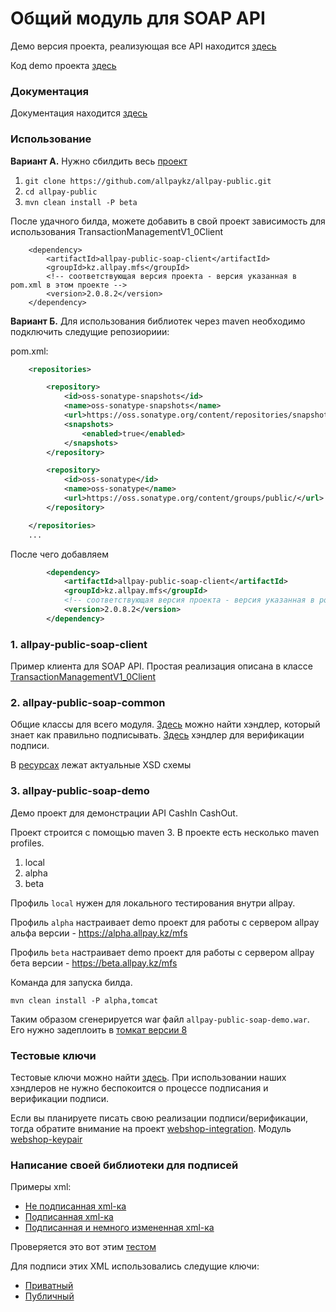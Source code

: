 # Общий модуль для SOAP API

Демо версия проекта, реализующая все API находится [здесь](http://beta.allpay.kz/allpay-public-soap-demo)

Код demo проекта [здесь](allpay-public-soap-demo)

### Документация

Документация находится [здесь](https://github.com/allpaykz/allpay-public/wiki)

### Использование

**Вариант А.** Нужно сбилдить весь [проект](.)

1. `git clone https://github.com/allpaykz/allpay-public.git`
2. `cd allpay-public`
3. `mvn clean install -P beta`

После удачного билда, можете добавить в свой проект зависимость для использования TransactionManagementV1_0Client

        <dependency>
            <artifactId>allpay-public-soap-client</artifactId>
            <groupId>kz.allpay.mfs</groupId>
            <!-- соответствующая версия проекта - версия указанная в pom.xml в этом проекте -->
            <version>2.0.8.2</version>
        </dependency>

**Вариант Б.** Для использования библиотек через maven необходимо подключить следущие репозиориии:

pom.xml:
```xml
    <repositories>

        <repository>
            <id>oss-sonatype-snapshots</id>
            <name>oss-sonatype-snapshots</name>
            <url>https://oss.sonatype.org/content/repositories/snapshots/</url>
            <snapshots>
                <enabled>true</enabled>
            </snapshots>
        </repository>

        <repository>
            <id>oss-sonatype</id>
            <name>oss-sonatype</name>
            <url>https://oss.sonatype.org/content/groups/public/</url>
        </repository>

    </repositories>
    ...
```

После чего добавляем

```xml
        <dependency>
            <artifactId>allpay-public-soap-client</artifactId>
            <groupId>kz.allpay.mfs</groupId>
            <!-- соответствующая версия проекта - версия указанная в pom.xml в этом проекте -->
            <version>2.0.8.2</version>
        </dependency>
```

### 1. allpay-public-soap-client

Пример клиента для SOAP API. Простая реализация описана в классе [TransactionManagementV1_0Client](https://github.com/allpaykz/allpay-public/blob/develop/allpay-public-soap/allpay-public-soap-client/src/main/java/kz/allpay/mfs/ws/soap/v1_0/TransactionManagementV1_0Client.java)

### 2. allpay-public-soap-common

Общие классы для всего модуля. [Здесь](https://github.com/allpaykz/allpay-public/blob/develop/allpay-public-soap/allpay-public-soap-common/src/main/java/kz/allpay/mfs/ws/soap/handlers/SecuritySoapHandlerClient.java) можно найти хэндлер, который знает как правильно подписывать. [Здесь](https://github.com/allpaykz/allpay-public/blob/develop/allpay-public-soap/allpay-public-soap-common/src/main/java/kz/allpay/mfs/ws/soap/handlers/SecuritySoapHandlerServer.java) хэндлер для верификации подписи.

В [ресурсах](https://github.com/allpaykz/allpay-public/tree/develop/allpay-public-soap/allpay-public-soap-common/src/main/resources/xsds/v1_0) лежат актуальные XSD схемы


### 3. allpay-public-soap-demo

Демо проект для демонстрации API CashIn CashOut.

Проект строится с помощью maven 3. В проекте есть несколько maven profiles.

1. local
2. alpha
3. beta

Профиль `local` нужен для локального тестирования внутри allpay.

Профиль `alpha` настраивает demo проект для работы с сервером  allpay альфа версии - https://alpha.allpay.kz/mfs

Профиль `beta` настраивает demo проект для работы с сервером  allpay бета версии - https://beta.allpay.kz/mfs

Команда для запуска билда.

`mvn clean install -P alpha,tomcat`

Таким образом сгенерируется war файл `allpay-public-soap-demo.war`. Его нужно задеплоить в [томкат версии 8](https://tomcat.apache.org/download-80.cgi)

### Тестовые ключи

Тестовые ключи можно найти [здесь](https://github.com/allpaykz/allpay-public/tree/develop/webshop-integration/webshop-integration-keypair/src/main/resources/mockKeys). При использовании наших хэндлеров не нужно беспокоится о процессе подписания и верификации подписи.

Если вы планируете писать свою реализации подписи/верификации, тогда обратите внимание на проект [webshop-integration](https://github.com/allpaykz/allpay-public/tree/master/webshop-integration). Модуль [webshop-keypair](https://github.com/allpaykz/allpay-public/tree/master/webshop-integration/webshop-integration-keypair)

### Написание своей библиотеки для подписей

Примеры xml:

 - [Не подписанная xml-ка](https://github.com/allpaykz/allpay-public/blob/develop/webshop-integration/webshop-integration-keypair/src/test/resources/soap-messages/getTransactionRequest-1-not-signed.xml)
 - [Подписанная xml-ка](https://github.com/allpaykz/allpay-public/blob/develop/webshop-integration/webshop-integration-keypair/src/test/resources/soap-messages/getTransactionRequest-1.xml)
 - [Подписанная и немного измененная xml-ка](https://github.com/allpaykz/allpay-public/blob/develop/webshop-integration/webshop-integration-keypair/src/test/resources/soap-messages/getTransactionRequest-1-formatted-same-signature.xml)

Проверяется это вот этим [тестом](https://github.com/allpaykz/allpay-public/blob/develop/webshop-integration/webshop-integration-keypair/src/test/java/kz/allpay/mfs/webshop/signature/SignatureServiceSoapImplTest.java)

Для подписи этих XML использовались следущие ключи:

 - [Приватный](https://github.com/allpaykz/allpay-public/blob/develop/webshop-integration/webshop-integration-keypair/src/main/resources/mockKeys/TEST.priv.pem)
 - [Публичный](https://github.com/allpaykz/allpay-public/blob/develop/webshop-integration/webshop-integration-keypair/src/main/resources/mockKeys/TEST.pub.pem)
